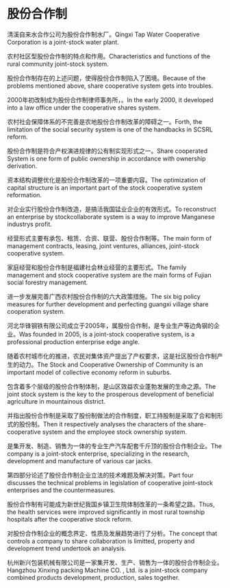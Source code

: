 # 股份合作制

<p><span class="chinese">清溪自来水合作公司为股份合作制水厂。</span><span class="english">Qingxi Tap Water Cooperative Corporation is a joint-stock water plant.</span></p>

<p><span class="chinese">农村社区型股份合作制的特点和作用。</span><span class="english">Characteristics and functions of the rural community joint-stock system.</span></p>

<p><span class="chinese">股份合作制存在的上述问题，使得股份合作制陷入了困境。</span><span class="english">Because of the problems mentioned above, share cooperative system gets into troubles.</span></p>

<p><span class="chinese">2000年初改制成为股份合作制律师事务所，。</span><span class="english">In the early 2000, it developed into a law office under the cooperative shares system.</span></p>

<p><span class="chinese">农村社会保障体系的不完善是农地股份合作制改革的障碍之一。</span><span class="english">Forth, the limitation of the social security system is one of the handbacks in SCSRL reform.</span></p>

<p><span class="chinese">股份合作制是符合产权演进规律的公有制实现形式之一。</span><span class="english">Share cooperated System is one form of public ownership in accordance with ownership derivation.</span></p>

<p><span class="chinese">资本结构调整优化是股份合作制改革的一项重要内容。</span><span class="english">The optimization of capital structure is an important part of the stock cooperative system reformation.</span></p>

<p><span class="chinese">对企业实行股份合作制改造，是搞活我国锰业企业的有效形式。</span><span class="english">To reconstruct an enterprise by stockcollaborate system is a way to improve Manganese industrys profit.</span></p>

<p><span class="chinese">经营形式主要有承包、租赁、合资、联营、股份合作制等。</span><span class="english">The main form of management contracts, leasing, joint ventures, alliances, joint-stock cooperative system.</span></p>

<p><span class="chinese">家庭经营和股份合作制是福建社会林业经营的主要形式。</span><span class="english">The family management and stock cooperative system are the main forms of Fujian social forestry management.</span></p>

<p><span class="chinese">进一步发展完善广西农村股份合作制的六大政策措施。</span><span class="english">The six big policy measures for further development and perfecting guangxi village share cooperation system.</span></p>

<p><span class="chinese">河北华锋钢铁有限公司成立于2005年，属股份合作制，是专业生产等边角钢的企业。</span><span class="english">Was founded in 2005, is a joint-stock cooperative system, is a professional production enterprise edge angle.</span></p>

<p><span class="chinese">随着农村城市化的推进，农民对集体资产提出了产权要求，这是社区股份合作制产生的动力。</span><span class="english">The Stock and Cooperative Ownership of Community is an important model of collective economy reform in suburbs.</span></p>

<p><span class="chinese">包含着多个层级的股份合作制体制，是山区效益农业蓬勃发展的生命之源。</span><span class="english">The joint stock system is the key to the prosperous development of beneficial agriculture in mountainous district.</span></p>

<p><span class="chinese">并指出股份合作制是采取了股份制做法的合作制度，职工持股制是采取了合和制形式的股份制。</span><span class="english">Then it respectively analyses the characters of the share-cooperative system and the employee stock ownership system.</span></p>

<p><span class="chinese">是集开发、制造、销售为一体的专业生产汽车配套千斤顶的股份合作制企业。</span><span class="english">The company is a joint-stock enterprise, specializing in the research, development and manufacture of various car jacks.</span></p>

<p><span class="chinese">第四部分论述了股份合作制企业立法的技术难题及解决对策。</span><span class="english">Part four discusses the technical problems in legislation of cooperative joint-stock enterprises and the countermeasures.</span></p>

<p><span class="chinese">股份合作制有可能成为新世纪我国乡镇卫生院体制改革的一条希望之路。</span><span class="english">Thus, the health services were improved significantly in most rural township hospitals after the cooperative stock reform.</span></p>

<p><span class="chinese">对股份合作制企业的概念界定、性质及发展趋势进行了分析。</span><span class="english">The concept that controls a company to share collaboration is limitted, property and development trend undertook an analysis.</span></p>

<p><span class="chinese">杭州新兴包装机械有限公司是一家集开发、生产、销售为一体的股份合作制企业。</span><span class="english">Hangzhou Xinxing packing Machine CO. , Ltd. is a joint-stock company combined products development, production, sales together.</span></p>

